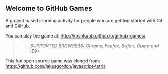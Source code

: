 ## Welcome to GitHub Games

A project based learning activity for people who are getting started with Git and GitHub.

You can play the game at: http://koshkabb.github.io/github-games/

>> _*SUPPORTED BROWSERS*: Chrome, Firefox, Safari, Opera and IE9+_

This fun open source game was cloned from: https://github.com/jakesgordon/javascript-tetris
